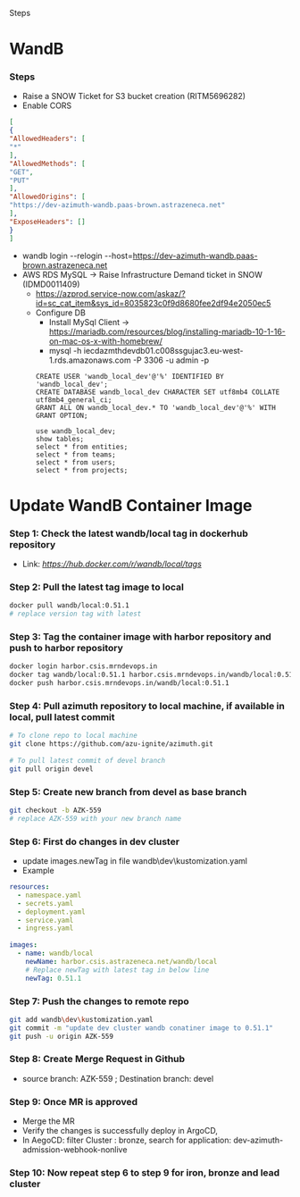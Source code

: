Steps
# WandB
### **Steps**
- Raise a SNOW Ticket for S3 bucket creation (RITM5696282)
- Enable CORS
```json
[
{
"AllowedHeaders": [
"*"
],
"AllowedMethods": [
"GET",
"PUT"
],
"AllowedOrigins": [
"https://dev-azimuth-wandb.paas-brown.astrazeneca.net"
],
"ExposeHeaders": []
}
]
```
- wandb login --relogin --host=https://dev-azimuth-wandb.paas-brown.astrazeneca.net
- AWS RDS MySQL → Raise Infrastructure Demand ticket in SNOW (IDMD0011409)
  - https://azprod.service-now.com/askaz/?id=sc_cat_item&sys_id=8035823c0f9d8680fee2df94e2050ec5
  - Configure DB
    - Install MySql Client → https://mariadb.com/resources/blog/installing-mariadb-10-1-16-on-mac-os-x-with-homebrew/ 
    - mysql -h iecdazmthdevdb01.c008ssgujac3.eu-west-1.rds.amazonaws.com -P 3306 -u admin -p
    ```
    CREATE USER 'wandb_local_dev'@'%' IDENTIFIED BY 'wandb_local_dev';
    CREATE DATABASE wandb_local_dev CHARACTER SET utf8mb4 COLLATE utf8mb4_general_ci;
    GRANT ALL ON wandb_local_dev.* TO 'wandb_local_dev'@'%' WITH GRANT OPTION;

    use wandb_local_dev;
    show tables;
    select * from entities;
    select * from teams;
    select * from users;
    select * from projects;
    ```


# Update WandB Container Image
### Step 1: Check the latest wandb/local tag in dockerhub repository
- Link: *https://hub.docker.com/r/wandb/local/tags*
### Step 2: Pull the latest tag image to local
```sh
docker pull wandb/local:0.51.1
# replace version tag with latest
```
### Step 3: Tag the container image with harbor repository and push to harbor repository
```sh
docker login harbor.csis.mrndevops.in
docker tag wandb/local:0.51.1 harbor.csis.mrndevops.in/wandb/local:0.51.1
docker push harbor.csis.mrndevops.in/wandb/local:0.51.1
```
### Step 4: Pull azimuth repository to local machine, if available in local, pull latest commit
```sh
# To clone repo to local machine
git clone https://github.com/azu-ignite/azimuth.git
 
# To pull latest commit of devel branch
git pull origin devel
```
### Step 5: Create new branch from devel as base branch
```sh
git checkout -b AZK-559
# replace AZK-559 with your new branch name
```
### Step 6: First do changes in dev cluster
- update images.newTag in file wandb\dev\kustomization.yaml
- Example
```yml
resources:
  - namespace.yaml
  - secrets.yaml
  - deployment.yaml
  - service.yaml
  - ingress.yaml
 
images:
  - name: wandb/local
    newName: harbor.csis.astrazeneca.net/wandb/local
    # Replace newTag with latest tag in below line
    newTag: 0.51.1
```
### Step 7:  Push the changes to remote repo
```sh
git add wandb\dev\kustomization.yaml
git commit -m "update dev cluster wandb conatiner image to 0.51.1"
git push -u origin AZK-559
```
### Step 8: Create Merge Request in Github
- source branch: AZK-559 ; Destination branch: devel
### Step 9: Once MR is approved 
- Merge the MR
- Verify the changes is successfully deploy in  ArgoCD,
- In AegoCD: filter Cluster : bronze, search for application: dev-azimuth-admission-webhook-nonlive
### Step 10: Now repeat step 6 to step 9  for iron, bronze and lead cluster

